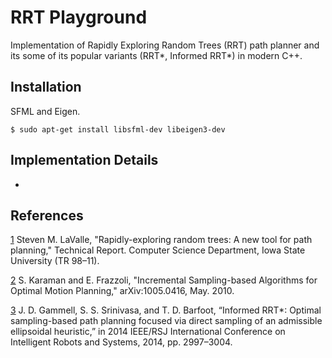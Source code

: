 # RRT Playground
Implementation of Rapidly Exploring Random Trees (RRT) path planner and its some of its popular variants (RRT*, Informed RRT*) in modern C++.

## Installation
SFML and Eigen.
```
$ sudo apt-get install libsfml-dev libeigen3-dev
```

## Implementation Details
- 

## References
[1](http://msl.cs.uiuc.edu/~lavalle/papers/Lav98c.pdf) Steven M. LaValle, "Rapidly-exploring random trees: A new tool for path planning," Technical Report. Computer Science Department, Iowa State University (TR 98–11).

[2]((https://arxiv.org/pdf/1005.0416.pdf)) S. Karaman and E. Frazzoli, "Incremental Sampling-based Algorithms for Optimal Motion Planning," arXiv:1005.0416, May. 2010.

[3](https://ieeexplore.ieee.org/document/6942976?arnumber=6942976) J. D. Gammell, S. S. Srinivasa, and T. D. Barfoot, “Informed RRT*: Optimal sampling-based path planning focused via direct sampling of an admissible ellipsoidal heuristic,” in 2014 IEEE/RSJ International Conference on Intelligent Robots and Systems, 2014, pp. 2997–3004.